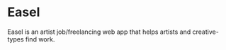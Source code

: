 # Easel
Easel is an artist job/freelancing web app that helps artists and creative-types find work.
